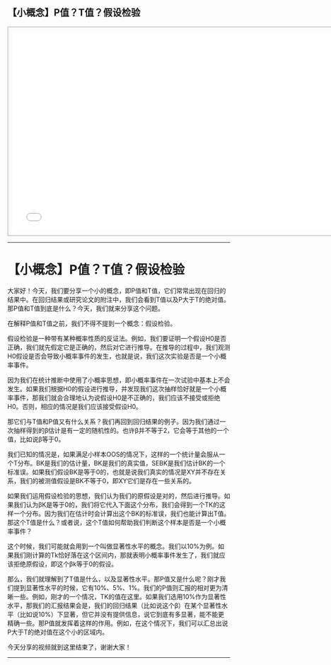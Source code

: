 ## 【小概念】P值？T值？假设检验
<div style="text-align: center;">
  <div style="border: 2px solid #ccc; padding: 10px; display: inline-block;">
<iframe src="//player.bilibili.com/player.html?bvid=BV147411m79T&page=1" scrolling="no" border="0" frameborder="no" framespacing="0" allowfullscreen="true" style="width: 750px; height: 450px;"></iframe>  </div>
</div>

---

【小概念】P值？T值？假设检验
=====================

大家好！今天，我们要分享一个小的概念，即P值和T值，它们常常出现在回归的结果中。在回归结果或研究论文的附注中，我们会看到T值以及P大于T的绝对值。那P值和T值到底是什么？今天，我们就来分享这个问题。

在解释P值和T值之前，我们不得不提到一个概念：假设检验。

假设检验是一种带有某种概率性质的反证法。例如，我们要证明一个假设H0是否正确，我们就先假定它是正确的，然后对它进行推导。在推导的过程中，我们观测H0假设是否会导致小概率事件的发生，也就是说，我们这次实验是否是一个小概率事件。

因为我们在统计推断中使用了小概率思想，即小概率事件在一次试验中基本上不会发生。如果我们根据H0的假设进行推导，并发现我们这次抽样恰好就是一个小概率事件，那我们就会合理地认为说假设H0是不正确的，我们应该不接受或拒绝H0。否则，相应的情况是我们应该接受假设H0。

那它们与T值和P值又有什么关系？我们再回到回归结果的例子。因为我们通过一次抽样得到的β估计是有一定的随机性的。也许β并不等于2，它会等于其他的一个值，比如说β等于0。

我们已知的情况是，如果满足小样本OOS的情况下，这样的一个统计量会服从一个T分布。BK是我们的估计量，BK是我们的真实值，SEBK是我们估计BK的一个标准误。如果我们假设BK是等于0的，也就是说我们真实的情况是XY并不存在关系，我们的被测值假设是BK不等于0，即XY它们是存在一些关系的。

如果我们运用假设检验的思想，我们认为我们的原假设是对的，然后进行推导。如果我们认为βK是等于0的，我们将它代入下面这个分布，我们会得到一个TK的这样一个分布。因为我们在估计时会计算出这个BK的标准误，我们也能计算出T值。那这个T值是什么？或者说，这个T值如何帮助我们判断这个样本是否是一个小概率事件？

这个时候，我们可能就会用到一个叫做显著性水平的概念。我们以10%为例。如果我们刚计算的Tk恰好落在这个区间内，那就表明小概率事件发生了，我们就应该拒绝原假设，即这个βk等于0的假设。

那么，我们就理解到了T值是什么，以及显著性水平。那P值又是什么呢？刚才我们提到显著性水平的时候，它有10%、5%、1%。我们的P值则汇报的相对更为清晰一些。例如，刚才的一个情况，TK的值在这里。如果我们选用10%作为显著性水平，那我们的汇报结果会是，我们的回归结果（比如说这个β）在某个显著性水平（比如说10%）下显著，但它并没有提供信息，说它到底有多显著，能不能更精确一些。那P值就发挥着这样的作用。例如，在这个情况下，我们可以汇总出说P大于T的绝对值在这个小的区域内。


今天分享的视频就到这里结束了，谢谢大家！
- - - - - -
